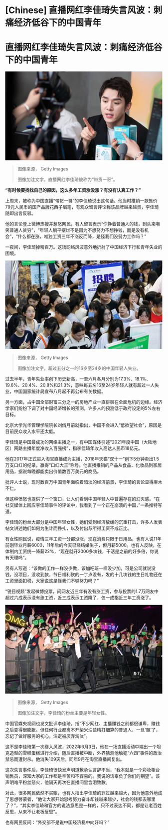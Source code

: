 # [Chinese] 直播网红李佳琦失言风波：刺痛经济低谷下的中国青年

#  直播网红李佳琦失言风波：刺痛经济低谷下的中国青年



![直播网红李佳琦被称为"带货一哥"。](_131094869_gettyimages-1359954661.jpg)

> 图像来源，  Getty Images
>
> 图像加注文字，直播网红李佳琦被称为“带货一哥”。

**“有时候要找找自己的原因，这么多年工资涨没涨？有没有认真工作？”**

上周末，被称为中国直播“带货一哥”的李佳琦说出这句话。他当时推销一款售价79元人民币的国产品牌花西子眉笔，有观众留言评论称该品牌越来越贵，李佳琦随即出言反驳。

他的言论登上微博热搜并惹怒网民，有人留言表示“你挣着普通人的钱，到头来嘲笑普通人贫穷”，“年轻人躺平摆烂不是因为不想努力不想挣钱，而是没有机会”，“什么都在涨，唯独工资三年不涨反而降，是怪我们没努力工作吗？”

一夜间，李佳琦掉粉百万。这场网络风波意外地折射了中国经济下行和青年失业的困境。

![中国江苏省大学生参加招聘会](_130367359_gettyimages-1376767023.jpg)

> 图像来源，  Getty Images
>
> 图像加注文字，超过五分之一的16岁至24岁的中国年轻人失业。

过去半年，青年失业率创下历史新高，一至六月各月分别为17.3%、18.1%、19.6%、20.4%、20.8%和21.3%，意味每五名16至24岁年轻人就有超过一人失业，中国国家统计局宣布八月起不再公布有关数据。

另一方面，占中国全部财富三分之一的房地产业一直徘徊在全面危机的边缘。经济学家们纷纷下调了对中国经济增长的预测，许多人的预测低于政府设定的5%左右目标。

北京大学光华管理学院院长刘俏月前就指出，中国不会进入“低欲望社会”，原因是目前民众收入水平还太低。

李佳琦是中国最成功的网络主播之一，有中国媒体引述“2021年度中国（大陆地区）网路主播年度净收入百强榜”，指李佳琦年收入高达人民币18亿元。

他在2017年正式进入淘宝直播成为主播，2018年天猫“双十一”创下5分钟卖出1.5万支口红的纪录，赢得“口红大王”称号。他直播推销的产品从食品、化妆品到家居用品，据说每晚都能卖出价值数百万美元的商品。

批评人士说，现时数百万中国青年面临着暗淡的经济前景，李佳琦的言论显得麻木不仁。

但这种愤怒也提供了一个窗口，让人们看到中国年轻人中普遍存在的幻灭感。“在社交媒体上回应李佳琦事件的评论中，我看到了一个正在崩溃的中国，”一条推特写道。

李佳琦的粉丝大部分是中国年轻女性，她们受到经济放缓的沉重打击，许多人发表帖文讲述她们如何为生计而挣扎，以及付出与所得工资不成正比。

有女性网民说，疫情三年工资一分都没涨，现在消费只限于日用品，也有人说11年前刚毕业月薪6000，11年后的今天已经结婚生子，但月薪5000。也有人反映，在体制内工资统一降薪22%，“现在就开2000多块钱，干活是之前的好多倍，你说有天理吗”。

另有人写道：“该做的工作一样没少做，该加吧班一样没少加，可是公司就说没钱，没项目，没收到款，节日福利砍的一丁点没有，发的十几块钱的生日礼物还在工资里面扣税，大家说这是怪我们不够努力吗？”

“锐目视频”发起微博投票，问网友近三年有没有涨工资，参与投票的1.7万网友中超过六成表示没有涨工资，近三成表示工资降了，仅一成指近三年工资涨了。

![李佳琦的粉丝主要是年轻女性。](_131096042_gettyimages-1315136141.jpg)

> 图像来源，  Getty Images
>
> 图像加注文字，李佳琦的粉丝主要是年轻女性。

中国官媒央视网也发文批评李佳琦，指“不少网红、主播赚钱之前都很谦卑，赚钱之后变得很膨胀。但任何行业都离不开柴米油盐精打细算的普通人，一旦‘飘’了，忘记了做好服务的初心，注定被厌弃淘汰”。

这不是李佳琦第一次卷入风波，2022年6月3日，他在一场直播活动中端出一个坦克造型的雪糕蛋糕进行介绍，随后直播被中断，外界猜测他触犯“六四”事件的政治禁忌而遭封杀。他消失109天后，同年9月在淘宝直播间复出。

这次失言事件后，李佳琦很快发声明道歉承认言辞不当，“我本就是一个彩妆柜台销售员，深知大家的工作都是辛苦和不容易的。我说的话辜负了你们的期望”。该声明难平粉丝怒火，他隔天再次在直播间里含泪致歉。

对此，很多网民依然不买账，也有人指出李佳琦的罪过越来越大，因为他意外地成了思想啓蒙者，“他让大家开始思考努力奋斗却钱越来越少，社会的钱都去哪里了？”，“其实李佳琦和官方的说法意思是一样的，只不过表达不同，都是让老百姓反思，从来不让老板反思”。

也有网民反问：“外交部不是说中国经济稳中向好吗？”



